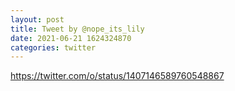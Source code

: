 ```yaml
--- 
layout: post 
title: Tweet by @nope_its_lily 
date: 2021-06-21 1624324870 
categories: twitter 
--- 
```

https://twitter.com/o/status/1407146589760548867